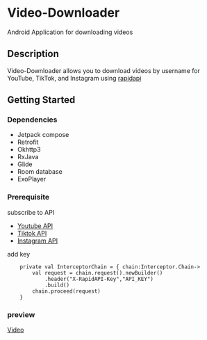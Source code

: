 # Video-Downloader

Android Application for downloading videos 

## Description

Video-Downloader allows you to download videos by username for YouTube, TikTok, and Instagram using [rapidapi](https://rapidapi.com/)

## Getting Started

### Dependencies

* Jetpack compose
* Retrofit
* Okhttp3
* RxJava
* Glide
* Room database
* ExoPlayer

### Prerequisite
subscribe to API
* [Youtube API](https://rapidapi.com/ytjar/api/yt-api)
* [Tiktok API](https://rapidapi.com/hearhour/api/tiktok-get-all-video-by-username)
* [Instagram API](https://rapidapi.com/logicbuilder/api/instagram-data1)
  
add key
```
    private val InterceptorChain = { chain:Interceptor.Chain->
        val request = chain.request().newBuilder()
            .header("X-RapidAPI-Key","API_KEY")
            .build()
        chain.proceed(request)
    }
```
### preview

[Video](https://drive.google.com/file/d/1v42kRSNM4JxvEUfuWkyfj-_Kk0MBJwLJ/view)

